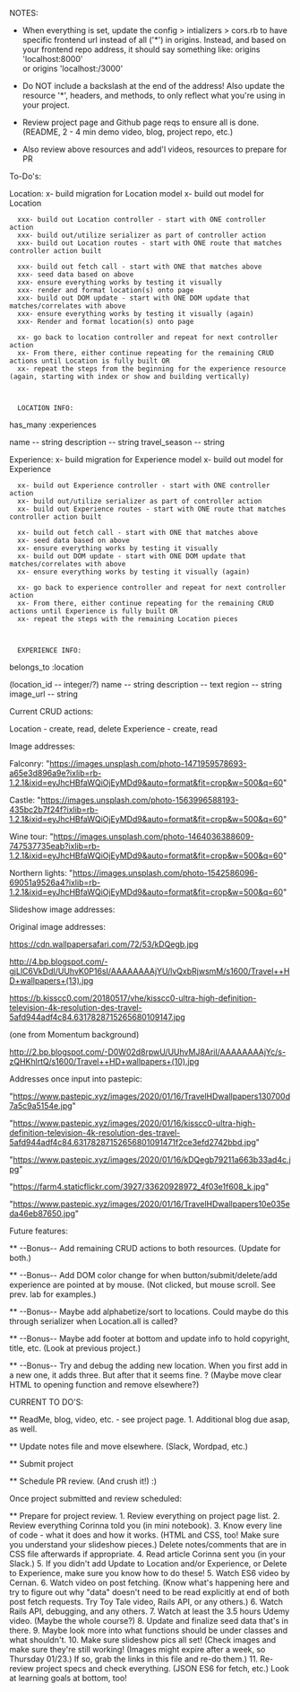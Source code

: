 
  NOTES:

  - When everything is set, update the config > intializers > cors.rb to have specific frontend url instead of all ('*') in origins. Instead, and based on your frontend repo address, it should say something like:
        origins 'localhost:8000'  
        or 
        origins 'localhost:/3000'
  - Do NOT include a backslash at the end of the address!
  Also update the resource '*', headers, and methods, to only reflect what you're using in your project.

  - Review project page and Github page reqs to ensure all is done. (README, 2 - 4 min demo video, blog, project repo, etc.)
  - Also review above resources and add'l videos, resources to prepare for PR




To-Do's:

  Location:
      x- build migration for Location model
      x- build out model for Location

      xxx- build out Location controller - start with ONE controller action
      xxx- build out/utilize serializer as part of controller action 
      xxx- build out Location routes - start with ONE route that matches controller action built

      xxx- build out fetch call - start with ONE that matches above
      xxx- seed data based on above 
      xxx- ensure everything works by testing it visually
      xxx- render and format location(s) onto page
      xxx- build out DOM update - start with ONE DOM update that matches/correlates with above
      xxx- ensure everything works by testing it visually (again)
      xxx- Render and format location(s) onto page

      xx- go back to location controller and repeat for next controller action 
      xx- From there, either continue repeating for the remaining CRUD actions until Location is fully built OR
      xx- repeat the steps from the beginning for the experience resource (again, starting with index or show and building vertically)
     


      LOCATION INFO:
      
has_many :experiences

name -- string 
description -- string
travel_season -- string






  Experience:
      x- build migration for Experience model
      x- build out model for Experience

      xx- build out Experience controller - start with ONE controller action
      xx- build out/utilize serializer as part of controller action 
      xx- build out Experience routes - start with ONE route that matches controller action built
      
      xx- build out fetch call - start with ONE that matches above
      xx- seed data based on above 
      xx- ensure everything works by testing it visually
      xx- build out DOM update - start with ONE DOM update that matches/correlates with above
      xx- ensure everything works by testing it visually (again)

      xx- go back to experience controller and repeat for next controller action 
      xx- From there, either continue repeating for the remaining CRUD actions until Experience is fully built OR
      xx- repeat the steps with the remaining Location pieces 
      


      EXPERIENCE INFO:

belongs_to :location

(location_id -- integer/?)
name -- string
description -- text
region -- string
image_url -- string 




Current CRUD actions:

  Location - create, read, delete
  Experience - create, read 




Image addresses:

Falconry:
"https://images.unsplash.com/photo-1471959578693-a65e3d896a9e?ixlib=rb-1.2.1&ixid=eyJhcHBfaWQiOjEyMDd9&auto=format&fit=crop&w=500&q=60"

Castle:
"https://images.unsplash.com/photo-1563996588193-435bc2b7f24f?ixlib=rb-1.2.1&ixid=eyJhcHBfaWQiOjEyMDd9&auto=format&fit=crop&w=500&q=60"

Wine tour:
"https://images.unsplash.com/photo-1464036388609-747537735eab?ixlib=rb-1.2.1&ixid=eyJhcHBfaWQiOjEyMDd9&auto=format&fit=crop&w=500&q=60"

Northern lights:
"https://images.unsplash.com/photo-1542586096-69051a9526a4?ixlib=rb-1.2.1&ixid=eyJhcHBfaWQiOjEyMDd9&auto=format&fit=crop&w=500&q=60"




Slideshow image addresses:

Original image addresses:

https://cdn.wallpapersafari.com/72/53/kDQegb.jpg

http://4.bp.blogspot.com/-gjLlC6VkDdI/UUhvK0P16sI/AAAAAAAAjYU/lvQxbRjwsmM/s1600/Travel++HD+wallpapers+(13).jpg

https://b.kisscc0.com/20180517/vhe/kisscc0-ultra-high-definition-television-4k-resolution-des-travel-5afd944adf4c84.6317828715265680109147.jpg

(one from Momentum background)

http://2.bp.blogspot.com/-D0W02d8rpwU/UUhvMJ8AriI/AAAAAAAAjYc/s-zQHKhlrtQ/s1600/Travel++HD+wallpapers+(10).jpg


Addresses once input into pastepic:

"https://www.pastepic.xyz/images/2020/01/16/TravelHDwallpapers130700d7a5c9a5154e.jpg"

"https://www.pastepic.xyz/images/2020/01/16/kisscc0-ultra-high-definition-television-4k-resolution-des-travel-5afd944adf4c84.63178287152656801091471f2ce3efd2742bbd.jpg" 

"https://www.pastepic.xyz/images/2020/01/16/kDQegb79211a663b33ad4c.jpg" 

"https://farm4.staticflickr.com/3927/33620928972_4f03e1f608_k.jpg"

"https://www.pastepic.xyz/images/2020/01/16/TravelHDwallpapers10e035eda46eb87650.jpg"




Future features:

** --Bonus-- Add remaining CRUD actions to both resources. (Update for both.)

** --Bonus-- Add DOM color change for when button/submit/delete/add experience are pointed at by mouse. (Not clicked, but mouse scroll. See prev. lab for examples.)

** --Bonus-- Maybe add alphabetize/sort to locations. Could maybe do this through serializer when Location.all is called?

** --Bonus-- Maybe add footer at bottom and update info to hold copyright, title, etc. (Look at previous project.)

** --Bonus-- Try and debug the adding new location. When you first add in a new one, it adds three. But after that it seems fine. ? (Maybe move clear HTML to opening function and remove elsewhere?)





CURRENT TO DO'S:

** ReadMe, blog, video, etc. - see project page. 
          1. Additional blog due asap, as well.

** Update notes file and move elsewhere. (Slack, Wordpad, etc.)

** Submit project

** Schedule PR review. (And crush it!) :)


Once project submitted and review scheduled:

** Prepare for project review.
    1. Review everything on project page list.
    2. Review everything Corinna told you (in mini notebook).
    3. Know every line of code - what it does and how it works. (HTML and CSS, too! Make sure you understand your slideshow pieces.) Delete notes/comments that are in CSS file afterwards if appropriate.
    4. Read article Corinna sent you (in your Slack.)
    5. If you didn't add Update to Location and/or Experience, or Delete to Experience, make sure you know how to do these!
    5. Watch ES6 video by Cernan.
    6. Watch video on post fetching. (Know what's happening here and try to figure out why "data" doesn't need to be read explicitly at end of both post fetch requests. Try Toy Tale video, Rails API, or any others.)
    6. Watch Rails API, debugging, and any others.
    7. Watch at least the 3.5 hours Udemy video. (Maybe the whole course?)
    8. Update and finalize seed data that's in there.
    9. Maybe look more into what functions should be under classes and what shouldn't.
    10. Make sure slideshow pics all set! (Check images and make sure they're still working! (Images might expire after a week, so Thursday 01/23.) If so, grab the links in this file and re-do them.)
    11. Re-review project specs and check everything. (JSON ES6 for fetch, etc.) Look at learning goals at bottom, too!

